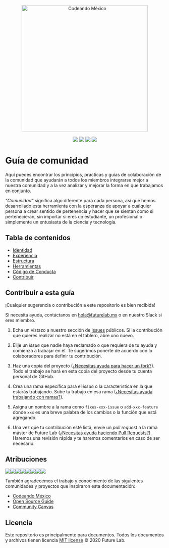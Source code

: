 <p align="center">
<img src="https://futurelab.mx/images/futurelab-landscape.png" width="400" alt="Codeando México"><br><br>
<a href="https://futurelab.mx/" target="_blank"><img src="https://img.shields.io/badge/website-Future%20Lab-success"></a>
<a href="https://drive.google.com/open?id=1p4ahpD7GXbd-Qh60tVjU_xkIgQhTw3fi" target="_blank"><img src="https://img.shields.io/badge/recursos-Google%20Drive-yellow"></a>
<a href="https://www.facebook.com/f.lab.mx/" target="_blank"><img src="https://img.shields.io/badge/social-Facebook-blue"></a>
<a href="https://github.com/futurelabmx" target="_blank"><img src="https://img.shields.io/badge/repos-GitHub-black"></a>
</p>
<!-- __ -->

# Guía de comunidad

Aquí puedes encontrar los principios, prácticas y guías de colaboración de la comunidad que ayudarán a todos los miembros integrarse mejor a nuestra comunidad y a la vez analizar y mejorar la forma en que trabajamos en conjunto.

_"Comunidad"_ significa algo diferente para cada persona, así que hemos desarrollado esta herramienta con la esperanza de apoyar a cualquier persona a crear sentido de pertenencia y hacer que se sientan como si pertenecieran, sin importar si eres un estudiante, un profesional o simplemente un entusiasta de la ciencia y tecnología.

## Tabla de contenidos

- [Identidad](docs/IDENTIDAD.md)
- [Experiencia](docs/EXPERIENCIA.md)
- [Estructura](docs/ESTRUCTURA.md)
- [Herramientas](docs/HERRAMIENTAS.md)
- [Código de Conducta](docs/COD.md)
- [Contribuir](docs/CONTRIBUIR.md)

## Contribuir a esta guía

¡Cualquier sugerencia o contribución a este repositorio es bien recibida!

Si necesita ayuda, contáctanos en hola@futurelab.mx o en nuestro Slack si eres miembro.

1. Echa un vistazo a nuestro sección de [issues](https://github.com/futurelabmx/community/issues) públicos. Si la contribución que quieres realizar no está en el tablero, abre uno nuevo.

2. Elije un _issue_ que nadie haya reclamado o que requiera de tu ayuda y comienza a trabajar en él. Te sugerimos ponerte de acuerdo con lo colaboradores para definir tu contribución.

3. Haz una copia del proyecto ([¿Necesitas ayuda para hacer un fork?](https://help.github.com/en/github/getting-started-with-github/fork-a-repo)). Todo el trabajo se hará en esta copia del proyecto desde tu cuenta personal de GitHub.

4. Crea una rama específica para el _issue_ o la característica en la que estarás trabajando. Sube tu trabajo en esa rama ([¿Necesitas ayuda trabajando con ramas?](https://gist.github.com/aaossa/7db152babead60ab097ba2c898d379a6)).

5. Asigna un nombre a la rama como `fixes-xxx-issue` o `add-xxx-feature` donde `xxx` es una breve palabra de los cambios o la función que está agregando.

6. Una vez que tu contribución esté lista, envíe un _pull request_ a la rama máster de Future Lab ([¿Necesitas ayuda haciendo Pull Requests?](https://github.com/omegaup/omegaup/wiki/C%C3%B3mo-Hacer-un-Pull-Request)). Haremos una revisión rápida y te haremos comentarios en caso de ser necesario.

## Atribuciones

[![](https://sourcerer.io/fame/ricardomiron/ricardomiron/community/images/0)](https://sourcerer.io/fame/ricardomiron/ricardomiron/community/links/0)[![](https://sourcerer.io/fame/ricardomiron/ricardomiron/community/images/1)](https://sourcerer.io/fame/ricardomiron/ricardomiron/community/links/1)[![](https://sourcerer.io/fame/ricardomiron/ricardomiron/community/images/2)](https://sourcerer.io/fame/ricardomiron/ricardomiron/community/links/2)[![](https://sourcerer.io/fame/ricardomiron/ricardomiron/community/images/3)](https://sourcerer.io/fame/ricardomiron/ricardomiron/community/links/3)[![](https://sourcerer.io/fame/ricardomiron/ricardomiron/community/images/4)](https://sourcerer.io/fame/ricardomiron/ricardomiron/community/links/4)[![](https://sourcerer.io/fame/ricardomiron/ricardomiron/community/images/5)](https://sourcerer.io/fame/ricardomiron/ricardomiron/community/links/5)[![](https://sourcerer.io/fame/ricardomiron/ricardomiron/community/images/6)](https://sourcerer.io/fame/ricardomiron/ricardomiron/community/links/6)[![](https://sourcerer.io/fame/ricardomiron/ricardomiron/community/images/7)](https://sourcerer.io/fame/ricardomiron/ricardomiron/community/links/7)

También agradecemos el trabajo y conocimiento de las siguientes comunidades y proyectos que inspiraron esta documentación:
- [Codeando México](https://github.com/CodeandoMexico/comunidad)
- [Open Source Guide](https://github.com/github/opensource.guide)
- [Community Canvas](https://community-canvas.org/)

## Licencia

Este repositorio es principalmente para documentos. Todos los documentos y archivos tienen licencia [MIT license](LICENSE) © 2020 Future Lab.
